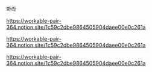 봐라

https://workable-pair-364.notion.site/1c59c2dbe9864505904daee00e0c261a

https://workable-pair-364.notion.site/1c59c2dbe9864505904daee00e0c261a

https://workable-pair-364.notion.site/1c59c2dbe9864505904daee00e0c261a
